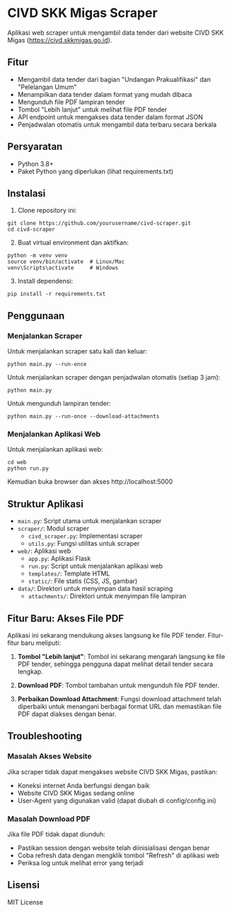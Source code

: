 # CIVD SKK Migas Scraper

Aplikasi web scraper untuk mengambil data tender dari website CIVD SKK Migas (https://civd.skkmigas.go.id).

## Fitur

- Mengambil data tender dari bagian "Undangan Prakualifikasi" dan "Pelelangan Umum"
- Menampilkan data tender dalam format yang mudah dibaca
- Mengunduh file PDF lampiran tender
- Tombol "Lebih lanjut" untuk melihat file PDF tender
- API endpoint untuk mengakses data tender dalam format JSON
- Penjadwalan otomatis untuk mengambil data terbaru secara berkala

## Persyaratan

- Python 3.8+
- Paket Python yang diperlukan (lihat requirements.txt)

## Instalasi

1. Clone repository ini:
```
git clone https://github.com/yourusername/civd-scraper.git
cd civd-scraper
```

2. Buat virtual environment dan aktifkan:
```
python -m venv venv
source venv/bin/activate  # Linux/Mac
venv\Scripts\activate     # Windows
```

3. Install dependensi:
```
pip install -r requirements.txt
```

## Penggunaan

### Menjalankan Scraper

Untuk menjalankan scraper satu kali dan keluar:
```
python main.py --run-once
```

Untuk menjalankan scraper dengan penjadwalan otomatis (setiap 3 jam):
```
python main.py
```

Untuk mengunduh lampiran tender:
```
python main.py --run-once --download-attachments
```

### Menjalankan Aplikasi Web

Untuk menjalankan aplikasi web:
```
cd web
python run.py
```

Kemudian buka browser dan akses http://localhost:5000

## Struktur Aplikasi

- `main.py`: Script utama untuk menjalankan scraper
- `scraper/`: Modul scraper
  - `civd_scraper.py`: Implementasi scraper
  - `utils.py`: Fungsi utilitas untuk scraper
- `web/`: Aplikasi web
  - `app.py`: Aplikasi Flask
  - `run.py`: Script untuk menjalankan aplikasi web
  - `templates/`: Template HTML
  - `static/`: File statis (CSS, JS, gambar)
- `data/`: Direktori untuk menyimpan data hasil scraping
  - `attachments/`: Direktori untuk menyimpan file lampiran

## Fitur Baru: Akses File PDF

Aplikasi ini sekarang mendukung akses langsung ke file PDF tender. Fitur-fitur baru meliputi:

1. **Tombol "Lebih lanjut"**: Tombol ini sekarang mengarah langsung ke file PDF tender, sehingga pengguna dapat melihat detail tender secara lengkap.

2. **Download PDF**: Tombol tambahan untuk mengunduh file PDF tender.

3. **Perbaikan Download Attachment**: Fungsi download attachment telah diperbaiki untuk menangani berbagai format URL dan memastikan file PDF dapat diakses dengan benar.

## Troubleshooting

### Masalah Akses Website

Jika scraper tidak dapat mengakses website CIVD SKK Migas, pastikan:
- Koneksi internet Anda berfungsi dengan baik
- Website CIVD SKK Migas sedang online
- User-Agent yang digunakan valid (dapat diubah di config/config.ini)

### Masalah Download PDF

Jika file PDF tidak dapat diunduh:
- Pastikan session dengan website telah diinisialisasi dengan benar
- Coba refresh data dengan mengklik tombol "Refresh" di aplikasi web
- Periksa log untuk melihat error yang terjadi

## Lisensi

MIT License 